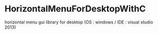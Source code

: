# HorizontalMenuForDesktopWithC
horizontal menu gui library for desktop (OS : windows / IDE : visual studio 2013)
